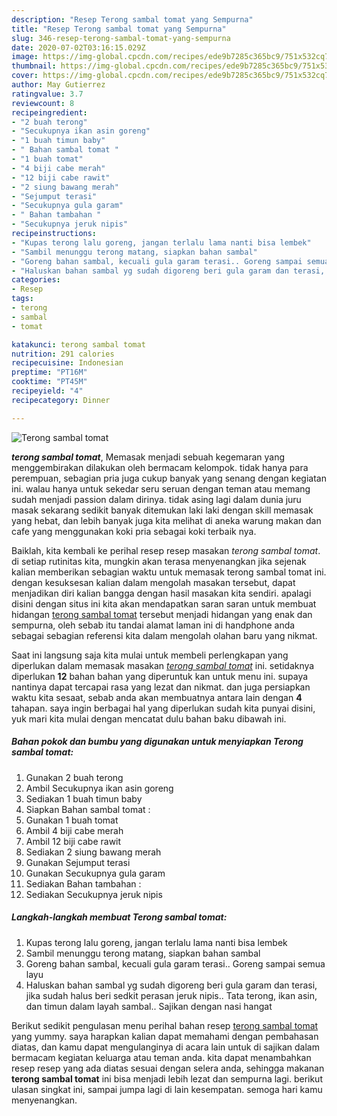 ```yaml
---
description: "Resep Terong sambal tomat yang Sempurna"
title: "Resep Terong sambal tomat yang Sempurna"
slug: 346-resep-terong-sambal-tomat-yang-sempurna
date: 2020-07-02T03:16:15.029Z
image: https://img-global.cpcdn.com/recipes/ede9b7285c365bc9/751x532cq70/terong-sambal-tomat-foto-resep-utama.jpg
thumbnail: https://img-global.cpcdn.com/recipes/ede9b7285c365bc9/751x532cq70/terong-sambal-tomat-foto-resep-utama.jpg
cover: https://img-global.cpcdn.com/recipes/ede9b7285c365bc9/751x532cq70/terong-sambal-tomat-foto-resep-utama.jpg
author: May Gutierrez
ratingvalue: 3.7
reviewcount: 8
recipeingredient:
- "2 buah terong"
- "Secukupnya ikan asin goreng"
- "1 buah timun baby"
- " Bahan sambal tomat "
- "1 buah tomat"
- "4 biji cabe merah"
- "12 biji cabe rawit"
- "2 siung bawang merah"
- "Sejumput terasi"
- "Secukupnya gula garam"
- " Bahan tambahan "
- "Secukupnya jeruk nipis"
recipeinstructions:
- "Kupas terong lalu goreng, jangan terlalu lama nanti bisa lembek"
- "Sambil menunggu terong matang, siapkan bahan sambal"
- "Goreng bahan sambal, kecuali gula garam terasi.. Goreng sampai semua layu"
- "Haluskan bahan sambal yg sudah digoreng beri gula garam dan terasi, jika sudah halus beri sedkit perasan jeruk nipis.. Tata terong, ikan asin, dan timun dalam layah sambal.. Sajikan dengan nasi hangat"
categories:
- Resep
tags:
- terong
- sambal
- tomat

katakunci: terong sambal tomat 
nutrition: 291 calories
recipecuisine: Indonesian
preptime: "PT16M"
cooktime: "PT45M"
recipeyield: "4"
recipecategory: Dinner

---
```



![Terong sambal tomat](https://img-global.cpcdn.com/recipes/ede9b7285c365bc9/751x532cq70/terong-sambal-tomat-foto-resep-utama.jpg)

<b><i>terong sambal tomat</i></b>, Memasak menjadi sebuah kegemaran yang menggembirakan dilakukan oleh bermacam kelompok. tidak hanya para perempuan, sebagian pria juga cukup banyak yang senang dengan kegiatan ini. walau hanya untuk sekedar seru seruan dengan teman atau memang sudah menjadi passion dalam dirinya. tidak asing lagi dalam dunia juru masak sekarang sedikit banyak ditemukan laki laki dengan skill memasak yang hebat, dan lebih banyak juga kita melihat di aneka warung makan dan cafe yang menggunakan koki pria sebagai koki terbaik nya.



Baiklah, kita kembali ke perihal resep resep masakan <i>terong sambal tomat</i>. di setiap rutinitas kita, mungkin akan terasa menyenangkan jika sejenak kalian memberikan sebagian waktu untuk memasak terong sambal tomat ini. dengan kesuksesan kalian dalam mengolah masakan tersebut, dapat menjadikan diri kalian bangga dengan hasil masakan kita sendiri. apalagi disini dengan situs ini kita akan mendapatkan saran saran untuk membuat hidangan <u>terong sambal tomat</u> tersebut menjadi hidangan yang enak dan sempurna, oleh sebab itu tandai alamat laman ini di handphone anda sebagai sebagian referensi kita dalam mengolah olahan baru yang nikmat.


Saat ini langsung saja kita mulai untuk membeli perlengkapan yang diperlukan dalam memasak masakan <u><i>terong sambal tomat</i></u> ini. setidaknya diperlukan <b>12</b> bahan bahan yang diperuntuk kan untuk menu ini. supaya nantinya dapat tercapai rasa yang lezat dan nikmat. dan juga persiapkan waktu kita sesaat, sebab anda akan membuatnya antara lain dengan <b>4</b> tahapan. saya ingin berbagai hal yang diperlukan sudah kita punyai disini, yuk mari kita mulai dengan mencatat dulu bahan baku dibawah ini.

<!--inarticleads1-->

##### Bahan pokok dan bumbu yang digunakan untuk menyiapkan Terong sambal tomat:

1. Gunakan 2 buah terong
1. Ambil Secukupnya ikan asin goreng
1. Sediakan 1 buah timun baby
1. Siapkan  Bahan sambal tomat :
1. Gunakan 1 buah tomat
1. Ambil 4 biji cabe merah
1. Ambil 12 biji cabe rawit
1. Sediakan 2 siung bawang merah
1. Gunakan Sejumput terasi
1. Gunakan Secukupnya gula garam
1. Sediakan  Bahan tambahan :
1. Sediakan Secukupnya jeruk nipis




<!--inarticleads2-->

##### Langkah-langkah membuat Terong sambal tomat:

1. Kupas terong lalu goreng, jangan terlalu lama nanti bisa lembek
1. Sambil menunggu terong matang, siapkan bahan sambal
1. Goreng bahan sambal, kecuali gula garam terasi.. Goreng sampai semua layu
1. Haluskan bahan sambal yg sudah digoreng beri gula garam dan terasi, jika sudah halus beri sedkit perasan jeruk nipis.. Tata terong, ikan asin, dan timun dalam layah sambal.. Sajikan dengan nasi hangat




Berikut sedikit pengulasan menu perihal bahan resep <u>terong sambal tomat</u> yang yummy. saya harapkan kalian dapat memahami dengan pembahasan diatas, dan kamu dapat mengulanginya di acara lain untuk di sajikan dalam bermacam kegiatan keluarga atau teman anda. kita dapat menambahkan resep resep yang ada diatas sesuai dengan selera anda, sehingga makanan <b>terong sambal tomat</b> ini bisa menjadi lebih lezat dan sempurna lagi. berikut ulasan singkat ini, sampai jumpa lagi di lain kesempatan. semoga hari kamu menyenangkan.
